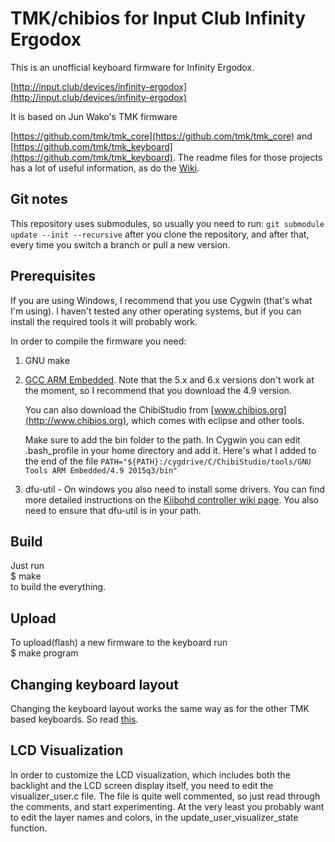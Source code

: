 TMK/chibios for Input Club Infinity Ergodox
===========================================

This is an unofficial keyboard firmware for Infinity Ergodox. 

[http://input.club/devices/infinity-ergodox](http://input.club/devices/infinity-ergodox)
    
It is based on Jun Wako's TMK firmware

[https://github.com/tmk/tmk_core](https://github.com/tmk/tmk_core) and [https://github.com/tmk/tmk_keyboard](https://github.com/tmk/tmk_keyboard). The readme files for those projects has a lot of useful information, as do the [Wiki](https://github.com/tmk/tmk_keyboard/wiki).

Git notes
---------
This repository uses submodules, so usually you need to run:
`git submodule update --init --recursive`
after you clone the repository, and after that, every time you switch a branch or pull a new version.

Prerequisites
-------------
If you are using Windows, I recommend that you use Cygwin (that's what I'm using). I haven't tested any other operating systems, but if you can install the required tools it will probably work.

In order to compile the firmware you need:

1.  GNU make
1.  [GCC ARM Embedded](https://launchpad.net/gcc-arm-embedded). Note that the 5.x and 6.x versions don't work at the moment, so I recommend that you download the 4.9 version.
    
    You can also download the ChibiStudio from [www.chibios.org](http://www.chibios.org), which comes with eclipse and other tools.

	Make sure to add the bin folder to the path. In Cygwin you can edit .bash_profile in your home directory and add it. Here's what I added to the end of the file `PATH="${PATH}:/cygdrive/C/ChibiStudio/tools/GNU Tools ARM Embedded/4.9 2015q3/bin"`
1. dfu-util - On windows you also need to install some drivers. You can find more detailed instructions on the [Kiibohd controller wiki page](https://github.com/kiibohd/controller/wiki/Loading-DFU-Firmware). You also need to ensure that dfu-util is in your path.

Build
-----
Just run  
$ make  
to build the everything.

Upload
------
To upload(flash) a new firmware to the keyboard run  
$ make program

Changing keyboard layout
------------------------
Changing the keyboard layout works the same way as for the other TMK based keyboards. So read [this](https://github.com/tmk/tmk_keyboard/wiki/FAQ-Keymap).

LCD Visualization
-----------------
In order to customize the LCD visualization, which includes both the backlight and the LCD screen display itself, you need to edit the visualizer_user.c file. The file is quite well commented, so just read through the comments, and start experimenting. At the very least you probably want to edit the layer names and colors, in the update_user_visualizer_state function.
